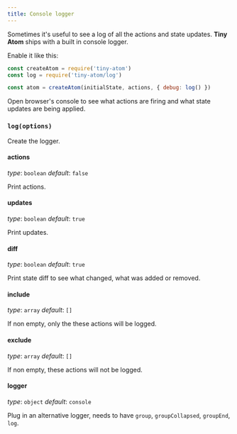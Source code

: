 ```yaml
---
title: Console logger
---
```


Sometimes it's useful to see a log of all the actions and state updates. **Tiny Atom** ships with a built in console logger.

Enable it like this:

```js
const createAtom = require('tiny-atom')
const log = require('tiny-atom/log')

const atom = createAtom(initialState, actions, { debug: log() })
```

Open browser's console to see what actions are firing and what state updates are being applied.

### `log(options)`

Create the logger.

#### actions
*type*: `boolean`
*default*: `false`

Print actions.

#### updates
*type*: `boolean`
*default*: `true`

Print updates.

#### diff
*type*: `boolean`
*default*: `true`

Print state diff to see what changed, what was added or removed.

#### include
*type*: `array`
*default*: `[]`

If non empty, only the these actions will be logged.

#### exclude
*type*: `array`
*default*: `[]`

If non empty, these actions will not be logged.

#### logger
*type*: `object`
*default*: `console`

Plug in an alternative logger, needs to have `group`, `groupCollapsed`, `groupEnd`, `log`.

